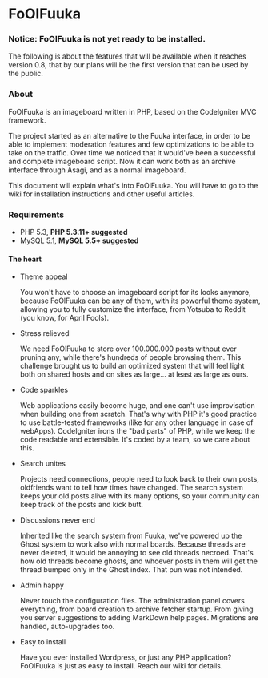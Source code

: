 FoOlFuuka
=========

### Notice: FoOlFuuka is not yet ready to be installed. 

The following is about the features that will be available when it reaches version 0.8, that by our plans will be the first version that can be used by the public.

### About

FoOlFuuka is an imageboard written in PHP, based on the CodeIgniter MVC framework.

The project started as an alternative to the Fuuka interface, in order to be able to implement moderation features and few optimizations to be able to take on the traffic. Over time we noticed that it would've been a successful and complete imageboard script. Now it can work both as an archive interface through Asagi, and as a normal imageboard.

This document will explain what's into FoOlFuuka. You will have to go to the wiki for installation instructions and other useful articles.

### Requirements

* PHP 5.3, __PHP 5.3.11+ suggested__
* MySQL 5.1, __MySQL 5.5+ suggested__

#### The heart

* Theme appeal 

    You won't have to choose an imageboard script for its looks anymore, because FoOlFuuka can be any of them, with its powerful theme system, allowing you to fully customize the interface, from Yotsuba to Reddit (you know, for April Fools).

* Stress relieved

    We need FoOlFuuka to store over 100.000.000 posts without ever pruning any, while there's hundreds of people browsing them. This challenge brought us to build an optimized system that will feel light both on shared hosts and on sites as large... at least as large as ours.

* Code sparkles

    Web applications easily become huge, and one can't use improvisation when building one from scratch. That's why with PHP it's good practice to use battle-tested frameworks (like for any other language in case of webApps). CodeIgniter irons the "bad parts" of PHP, while we keep the code readable and extensible. It's coded by a team, so we care about this.

* Search unites

    Projects need connections, people need to look back to their own posts, oldfriends want to tell how times have changed. The search system keeps your old posts alive with its many options, so your community can keep track of the posts and kick butt.

* Discussions never end

    Inherited like the search system from Fuuka, we've powered up the Ghost system to work also with normal boards. Because threads are never deleted, it would be annoying to see old threads necroed. That's how old threads become ghosts, and whoever posts in them will get the thread bumped only in the Ghost index. That pun was not intended.

* Admin happy

    Never touch the configuration files. The administration panel covers everything, from board creation to archive fetcher startup. From giving you server suggestions to adding MarkDown help pages. Migrations are handled, auto-upgrades too.

* Easy to install

    Have you ever installed Wordpress, or just any PHP application? FoOlFuuka is just as easy to install. Reach our wiki for details.